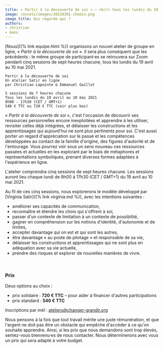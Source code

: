 ```yaml
---
title: « Partir à la découverte de soi » – <br/> tous les lundis du 19 avril au 10 mai 2021
image: /assets/images/20210301-chemin.png
image_title: Qui regarde qui ?
authors:
- christian
- manu
---
```


[Nous]({% link equipe.html %}) organisons un nouvel atelier de
groupe en ligne, « _Partir à la découverte de soi_ ». Il sera plus conséquent que
les précédents : le même groupe de participant·es se retrouvera sur Zoom
pendant cinq sessions de sept heures chacune, tous les lundis du 19 avril au 10
mai 2021.

```
Partir à la découverte de soi
Un atelier Satir en ligne
par Christian Lapointe & Emmanuel Gaillot

5 sessions de 7 heures chacune
Tous les lundis du 19 avril au 10 mai 2021
9h00 - 17h30 (CET / GMT+1)
540 € TTC ou 720 € TTC (voir plus bas)
```

« _Partir à la découverte de soi_ », c'est l'occasion de découvrir ses
ressources personnelles encore inexploitées et apprendre à les utiliser,
revisiter celles déjà intégrées, et délaisser les constructions et les
apprentissages qui aujourd'hui ne sont plus pertinents pour soi. C'est aussi
porter un regard d'appréciation sur le passé et les compétences développées au
contact de la famille d'origine, des figures d'autorité et de l'entourage. Vous
pourrez voir sous un sens nouveau ces ressources passées et actuelles en les
explorant par le biais de métaphores et représentations symboliques, prenant
diverses formes adaptées à l'expérience en ligne.

L'atelier comprendra cinq sessions de sept heures chacune. Les sessions auront
lieu chaque lundi de 9h00 à 17h30 (CET / GMT+1) du 19 avril au 10 mai 2021.

Au fil de ces cinq sessions, nous explorerons le modèle développé par [Virginia
Satir]({% link virginia.md %}), avec les intentions suivantes :
- améliorer ses capacités de communication,
- reconnaître et étendre les choix qui s'offrent à soi,
- passer d'un contexte de limitation à un contexte de possibilité,
- gagner en compréhension sur les notions d'identité, d'autonomie et de
  limites,
- accepter davantage qui on est et qui sont les autres,
- être davantage « au poste de pilotage » et responsable de sa vie,
- délaisser les constructions et apprentissages qui ne sont plus en adéquation
  avec sa vie actuelle,
- prendre des risques et explorer de nouvelles manières de vivre.

&nbsp;

### Prix

Deux options au choix :
- prix solidaire : **720 € TTC** – pour aider à financer d'autres participations
- prix standard : **540 € TTC**

Inscriptions par mél : <a
href="mailto:ateliers@changer-grandir.org">ateliers@changer-grandir.org</a>

Nous pensons à la fois que tout travail mérite une juste rémunération, et que
l'argent ne doit pas être un obstacle qui empêche d'accéder à ce qu'on souhaite
apprendre. Ainsi, si les prix que nous demandons sont trop élevés, sentez-vous
bienvenu·es de nous contacter. Nous déterminerons avec vous un prix qui sera
adapté à votre budget.
